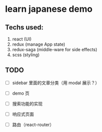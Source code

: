 # learn japanese demo

## Techs used:

1. react (UI)
2. redux (manage App state)
3. redux-saga (middle-ware for side effects)
4. scss (styling)

## TODO

- [ ] sidebar 里面的文章分类（用 modal 展示？）

- [ ] demo 页

- [ ] 搜索功能的实现

- [ ] 响应式页面

- [ ] 路由（react-router）
